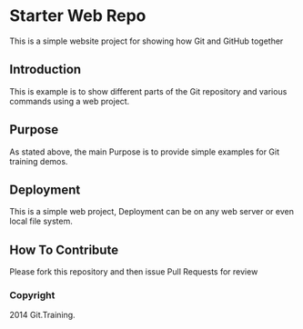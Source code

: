 # Starter Web Repo

This is a simple website project for showing how Git and GitHub together

## Introduction

This is example is to show different parts of the Git repository and various commands using a web project.

## Purpose

As stated above, the main Purpose is to provide simple examples for Git training demos.

## Deployment

This is a simple web project, Deployment can be on any web server or even local file system.

## How To Contribute

Please fork this repository and then issue Pull Requests for review

### Copyright

2014 Git.Training.
